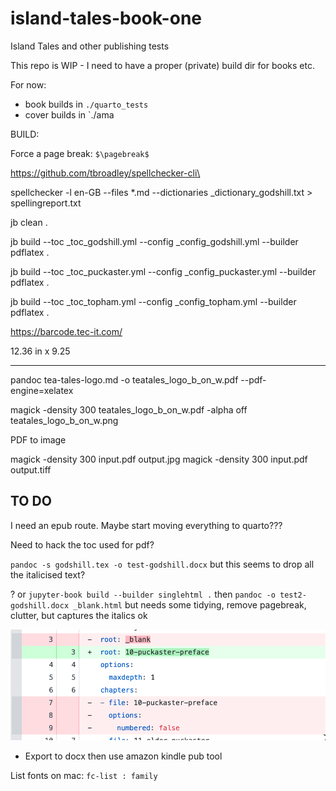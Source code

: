 # island-tales-book-one
Island Tales and other publishing tests

This repo is WIP - I need to have a proper (private) build dir for books etc.

For now:

- book builds in `./quarto_tests`
- cover builds in `./ama




BUILD:

Force a page break: `$\pagebreak$`

https://github.com/tbroadley/spellchecker-cli\

spellchecker -l en-GB  --files  *.md --dictionaries _dictionary_godshill.txt  > spellingreport.txt

jb clean .

jb build --toc _toc_godshill.yml --config _config_godshill.yml --builder pdflatex .

jb build --toc _toc_puckaster.yml --config _config_puckaster.yml --builder pdflatex .

jb build --toc _toc_topham.yml --config _config_topham.yml --builder pdflatex .


https://barcode.tec-it.com/

12.36 in x 9.25

---

pandoc tea-tales-logo.md -o teatales_logo_b_on_w.pdf --pdf-engine=xelatex        

magick -density 300  teatales_logo_b_on_w.pdf -alpha off teatales_logo_b_on_w.png



PDF to image

magick  -density 300 input.pdf output.jpg
magick -density 300 input.pdf output.tiff

## TO DO

I need an epub route. Maybe start moving everything to quarto???

Need to hack the toc used for pdf?

`pandoc -s godshill.tex -o test-godshill.docx` but this seems to drop all the italicised text?




? or `jupyter-book build --builder singlehtml .`  then  `pandoc -o test2-godshill.docx _blank.html` but needs some tidying, remove pagebreak, clutter, but captures the italics ok

![](toc_hack_for_epub.png)
 - Export to docx then use amazon kindle pub tool

List fonts on mac: `fc-list : family`